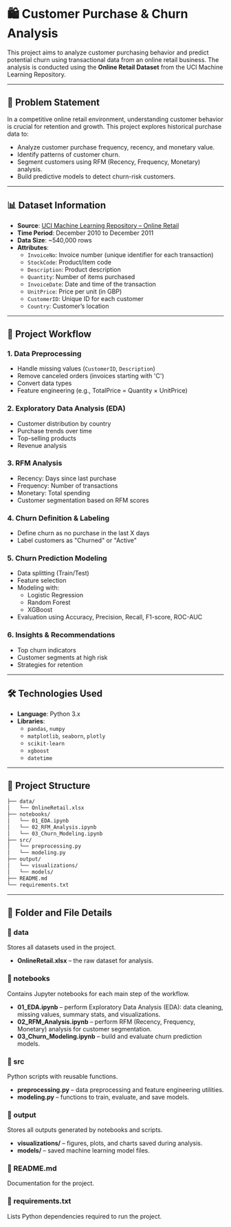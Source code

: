 # 🛍️ Customer Purchase & Churn Analysis

This project aims to analyze customer purchasing behavior and predict potential churn using transactional data from an online retail business. The analysis is conducted using the **Online Retail Dataset** from the UCI Machine Learning Repository.

---

## 📌 Problem Statement

In a competitive online retail environment, understanding customer behavior is crucial for retention and growth. This project explores historical purchase data to:

- Analyze customer purchase frequency, recency, and monetary value.
- Identify patterns of customer churn.
- Segment customers using RFM (Recency, Frequency, Monetary) analysis.
- Build predictive models to detect churn-risk customers.

---

## 📊 Dataset Information

- **Source**: [UCI Machine Learning Repository – Online Retail](https://archive.ics.uci.edu/ml/datasets/online+retail)
- **Time Period**: December 2010 to December 2011
- **Data Size**: ~540,000 rows
- **Attributes**:
  - `InvoiceNo`: Invoice number (unique identifier for each transaction)
  - `StockCode`: Product/item code
  - `Description`: Product description
  - `Quantity`: Number of items purchased
  - `InvoiceDate`: Date and time of the transaction
  - `UnitPrice`: Price per unit (in GBP)
  - `CustomerID`: Unique ID for each customer
  - `Country`: Customer’s location

---

## 🧠 Project Workflow

### 1. Data Preprocessing
- Handle missing values (`CustomerID`, `Description`)
- Remove canceled orders (invoices starting with 'C')
- Convert data types
- Feature engineering (e.g., TotalPrice = Quantity × UnitPrice)

### 2. Exploratory Data Analysis (EDA)
- Customer distribution by country
- Purchase trends over time
- Top-selling products
- Revenue analysis

### 3. RFM Analysis
- Recency: Days since last purchase
- Frequency: Number of transactions
- Monetary: Total spending
- Customer segmentation based on RFM scores

### 4. Churn Definition & Labeling
- Define churn as no purchase in the last X days
- Label customers as "Churned" or "Active"

### 5. Churn Prediction Modeling
- Data splitting (Train/Test)
- Feature selection
- Modeling with:
  - Logistic Regression
  - Random Forest
  - XGBoost
- Evaluation using Accuracy, Precision, Recall, F1-score, ROC-AUC

### 6. Insights & Recommendations
- Top churn indicators
- Customer segments at high risk
- Strategies for retention

---

## 🛠️ Technologies Used

- **Language**: Python 3.x
- **Libraries**:
  - `pandas`, `numpy`
  - `matplotlib`, `seaborn`, `plotly`
  - `scikit-learn`
  - `xgboost`
  - `datetime`

---

## 📁 Project Structure

```bash
├── data/
│   └── OnlineRetail.xlsx
├── notebooks/
│   └── 01_EDA.ipynb
│   └── 02_RFM_Analysis.ipynb
│   └── 03_Churn_Modeling.ipynb
├── src/
│   └── preprocessing.py
│   └── modeling.py
├── output/
│   └── visualizations/
│   └── models/
├── README.md
└── requirements.txt
```
---
## 📖 Folder and File Details

### 📂 data
Stores all datasets used in the project.  
- **OnlineRetail.xlsx** – the raw dataset for analysis.

### 📂 notebooks
Contains Jupyter notebooks for each main step of the workflow.  
- **01_EDA.ipynb** – perform Exploratory Data Analysis (EDA): data cleaning, missing values, summary stats, and visualizations.  
- **02_RFM_Analysis.ipynb** – perform RFM (Recency, Frequency, Monetary) analysis for customer segmentation.  
- **03_Churn_Modeling.ipynb** – build and evaluate churn prediction models.

### 📂 src
Python scripts with reusable functions.  
- **preprocessing.py** – data preprocessing and feature engineering utilities.  
- **modeling.py** – functions to train, evaluate, and save models.

### 📂 output
Stores all outputs generated by notebooks and scripts.  
- **visualizations/** – figures, plots, and charts saved during analysis.  
- **models/** – saved machine learning model files.

### 📄 README.md
Documentation for the project.

### 📄 requirements.txt
Lists Python dependencies required to run the project.


